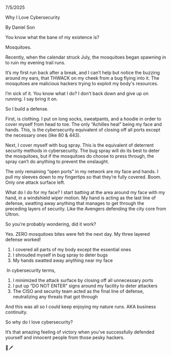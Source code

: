 7/5/2025

Why I Love Cybersecurity

By Daniel Son

You know what the bane of my existence is?

Mosquitoes.

Recently, when the calendar struck July, the mosquitoes began spawning in to ruin my evening trail runs.

It’s my first run back after a break, and I can’t help but notice the buzzing around my ears, that THWACK on my cheek from a bug flying into it. The mosquitoes are malicious hackers trying to exploit my body's resources.

I’m sick of it. You know what I do? I don’t back down and give up on running. I say bring it on.

So I build a defense.

First, is clothing. I put on long socks, sweatpants, and a hoodie in order to cover myself from head to toe. The only “Achilles heal” being my face and hands. This, is the cybersecurity equivalent of closing off all ports except the necessary ones (like 80 & 443).

Next, I cover myself with bug spray. This is the equivalent of deterrent security methods in cybersecurity. The bug spray will do its best to deter the mosquitoes, but if the mosquitoes do choose to press through, the spray can’t do anything to prevent the onslaught.

The only remaining “open ports” in my network are my face and hands. I pull my sleeves down to my fingertips so that they’re fully covered. Boom. Only one attack surface left.

What do I do for my face? I start batting at the area around my face with my hand, in a windshield wiper motion. My hand is acting as the last line of defense, swatting away anything that manages to get through the preceding layers of security. Like the Avengers defending the city core from Ultron.

So you’re probably wondering, did it work?

Yes. ZERO mosquitoes bites were felt the next day. My three layered defense worked!

1. I covered all parts of my body except the essential ones
2. I shrouded myself in bug spray to deter bugs
3. My hands swatted away anything near my face

 In cybersecurity terms,
 
1. I minimized the attack surface by closing off all unnecessary ports
2. I put up “DO NOT ENTER” signs around my facility to deter attackers
3. The CISO and security team acted as the final line of defense, neutralizing any threats that got through

And this was all so I could keep enjoying my nature runs. AKA business continuity.

So why do I love cybersecurity?

It’s that amazing feeling of victory when you’ve successfully defended yourself and innocent people from those pesky hackers.

🦟🗡️
